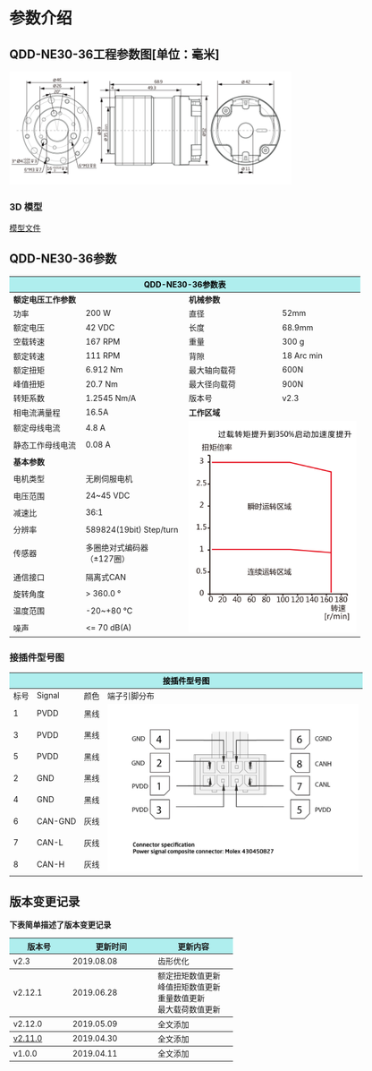 # 参数介绍 
## QDD-NE30-36工程参数图[单位：毫米]
![QDD-NE30-36]( ../img/Qdd_NE30_36_v2_12三视图.png ) 
### 3D 模型
[模型文件]( ../img/QDD-NE30-36_v2_12.step.zip )


## QDD-NE30-36参数

<table style="width:700px"><thead><tr><th colspan="4" style="background: PaleTurquoise; color: black;">QDD-NE30-36参数表</th></tr></thead><tbody><tr><td colspan="2" width=50%><b>额定电压工作参数</b></td><td colspan="2" width=50%><b>机械参数</b></td></tr><tr><td>功率</td><td>200 W</td><td>直径</td><td>52mm</td></tr><tr><td>额定电压</td><td>42 VDC</td><td>长度</td><td>68.9mm</td></tr><tr><td>空载转速</td><td>167 RPM</td><td>重量</td><td>300 g</td></tr><tr><td>额定转速</td><td>111 RPM</td><td>背隙</td><td>18 Arc min</td></tr><tr><td>额定扭矩</td><td>6.912 Nm</td><td>最大轴向载荷</td><td>600N</td></tr><tr><td>峰值扭矩</td><td>20.7 Nm</td><td>最大径向载荷</td><td>900N</td></tr><tr><td>转矩系数</td><td>1.2545 Nm/A</td><td>版本号</td><td>v2.3</td></tr><tr><td>相电流满量程</td><td>16.5A</td><td colspan="2"><b>工作区域</b></td></tr><tr><td>额定母线电流</td><td>4.8 A</td><td colspan="2" rowspan="16"><img src="../img/Qdd-NE30-36_v2_12曲线.png" style="width:300px"></td></tr><tr><td>静态工作母线电流</td><td>0.08 A</td></tr><tr><td colspan="2"><b>基本参数</b></td></tr><tr><td>电机类型</td><td>无刷伺服电机</td></tr><tr><td>电压范围</td><td>24~45 VDC</td></tr><tr><td>减速比</td><td>36:1</td></tr><tr><td>分辨率</td><td>589824(19bit) Step/turn</td></tr><tr><td>传感器</td><td>多圈绝对式编码器</br>（±127圈）</td></tr><tr><td>通信接口</td><td>隔离式CAN</td></tr><tr><td>旋转角度</td><td>> 360.0 °</td></tr><tr><td>温度范围</td><td>-20~+80 °C</td></tr><tr><td>噪声</td><td><= 70 dB(A)</td></tr></tbody></table>

### 接插件型号图

<table class="tableizer-table" style="width:700px">
<thead><tr class="tableizer-firstrow"><th colspan="4" style="background: PaleTurquoise; color: black;">接插件型号图</th></tr></thead><tbody><tr><td>标号</td><td>Signal</td><td>颜色</td><td >端子引脚分布</td></tr><tr><td>1</td><td>PVDD</td><td>黑线</td><td rowspan="9"><img src="../img/配线2-2.png" style="width:450px"></td></tr><tr><td>3</td><td>PVDD</td><td>黑线</td></tr><tr><td>5</td><td>PVDD</td><td>黑线</td></tr><tr><td>2</td><td>GND</td><td>黑线</td></tr><tr><td>4</td><td>GND</td><td>黑线</td></tr><tr><td>6</td><td>CAN-GND</td><td>灰线</td></tr><tr><td>7</td><td>CAN-L</td><td>灰线</td></tr><tr><td>8</td><td>CAN-H</td><td>灰线</td></tr></tbody></table>

## 版本变更记录
**下表简单描述了版本变更记录**

<table style="width:400px"><thead><tr style="background:PaleTurquoise"><th style="width:100px">版本号</th><th style="width:150px">更新时间</th><th style="width:150px">更新内容</th></tr></thead><tbody><tr><td>v2.3</td><td>2019.08.08</td><td>齿形优化 </th></tr></thead><tbody><tr><td>v2.12.1</td><td>2019.06.28</td><td>额定扭矩数值更新 <br>峰值扭矩数值更新 <br>重量数值更新 <br>最大载荷数值更新</th></tr></thead><tbody><tr><td>v2.12.0</td><td>2019.05.09</td><td>全文添加</th></tr></thead><tbody><tr><td><a href="http://innfos.com/wiki/cn/index.html#!pages/QDD-NE30-36_v2_11.md">v2.11.0 </a></td><td>2019.04.30</td><td>全文添加</th></tr></thead><tbody><tr><td>v1.0.0</td><td>2019.04.11</td><td>全文添加</td></tbody></table>

